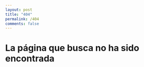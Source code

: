 ```yaml
---
layout: post
title: "404"
permalink: /404
comments: false
---
```


# La página que busca no ha sido encontrada
